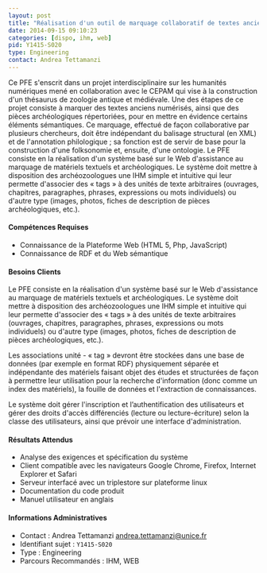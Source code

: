 ```yaml
---
layout: post
title: "Réalisation d'un outil de marquage collaboratif de textes anciens et pièces archéologiques"
date: 2014-09-15 09:10:23
categories: [dispo, ihm, web]
pid: Y1415-S020
type: Engineering
contact: Andrea Tettamanzi
---
```

       
Ce PFE s'enscrit dans un projet interdisciplinaire sur les humanités numériques mené en collaboration avec le CEPAM qui vise à la construction d'un thésaurus de zoologie antique et médiévale. Une des étapes de ce projet consiste à marquer des textes anciens numérisés, ainsi que des pièces archéologiques répertoriées, pour en mettre en évidence certains éléments sémantiques. Ce marquage, effectué de façon collaborative par plusieurs chercheurs, doit être indépendant du balisage structural (en XML) et de l'annotation philologique ; sa fonction est de servir de base pour la construction d'une folksonomie et, ensuite, d'une ontologie.
Le PFE consiste en la réalisation d'un système basé sur le Web d'assistance au marquage de matériels textuels et archéologiques. Le système doit mettre à disposition des archéozoologues une IHM simple et intuitive qui leur permette d'associer des « tags » à des unités de texte arbitraires (ouvrages, chapitres, paragraphes, phrases, expressions ou mots individuels) ou d'autre type (images, photos, fiches de description de pièces archéologiques, etc.).

#### Compétences Requises
  * Connaissance de la Plateforme Web (HTML 5, Php, JavaScript)
  * Connaissance de RDF et du Web sémantique


#### Besoins Clients
Le PFE consiste en la réalisation d'un système basé sur le Web d'assistance au marquage de matériels textuels et archéologiques. Le système doit mettre à disposition des archéozoologues une IHM simple et intuitive qui leur permette d'associer des « tags » à des unités de texte arbitraires (ouvrages, chapitres, paragraphes, phrases, expressions ou mots individuels) ou d'autre type (images, photos, fiches de description de pièces archéologiques, etc.).

Les associations unité - « tag » devront être stockées dans une base de données (par exemple en format RDF) physiquement séparée et indépendante des matériels faisant objet des études et structurées de façon à permettre leur utilisation pour la recherche d'information (donc comme un index des matériels), la fouille de données et l'extraction de connaissances.

Le système doit gérer l'inscription et l’authentification des utilisateurs et gérer des droits d'accès différenciés (lecture ou lecture-écriture) selon la classe des utilisateurs, ainsi que prévoir une interface d'administration.

#### Résultats Attendus
- Analyse des exigences et spécification du système
- Client compatible avec les navigateurs Google Chrome, Firefox, Internet Explorer et Safari
- Serveur interfacé avec un triplestore sur plateforme linux
- Documentation du code produit
- Manuel utilisateur en anglais
     

#### Informations Administratives
  * Contact : Andrea Tettamanzi <andrea.tettamanzi@unice.fr>
  * Identifiant sujet : `Y1415-S020`
  * Type : Engineering
  * Parcours Recommandés : IHM, WEB
     
